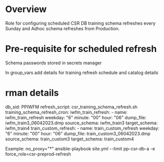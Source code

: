 # Overview

Role for configuring scheduled CSR DB training schema refreshes every Sunday and Adhoc schema refreshes from Production. 

# Pre-requisite for scheduled refresh 

Schema passwords stored in secrets manager 

In group_vars add details for training refresh schedule and catalog details 
# rman details
db_sid: PPIWFM
refresh_script: csr_training_schema_refresh.sh
training_schema_refresh_cron:
  iwfm_train_refresh:
    - name: iwfm_train_refresh
      weekday: "6"
      minute: "00"
      hour: "06"
      dump_file: iwfm_train3_06042023.dmp
      source_schema: iwfm_train3
      target_schema: iwfm_train4
  train_custom_refresh:
    - name: train_custom_refresh
      weekday: "6"
      minute: "00"
      hour: "06"
      dump_file: train_custom3_06042023.dmp
      source_schema: train_custom3
      target_schema: train_custom4


Example:
no_proxy="*" ansible-playbook site.yml --limit pp-csr-db-a -e force_role=csr-preprod-refresh